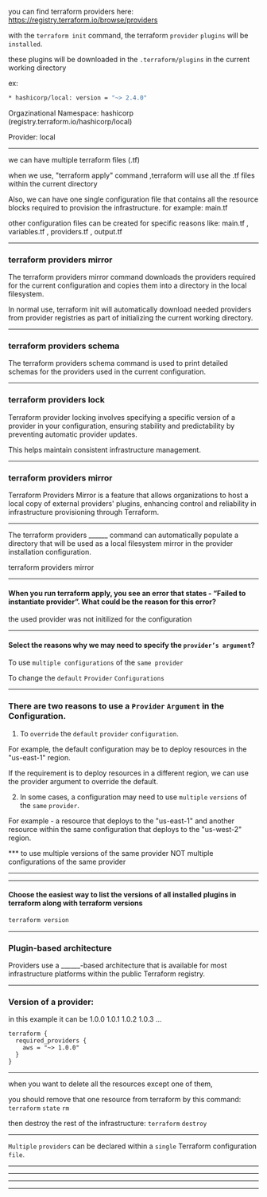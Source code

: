 



you can find terraform providers here:    https://registry.terraform.io/browse/providers


with the `terraform init` command, the terraform `provider` `plugins` will be `installed`.

these plugins will be downloaded in the `.terraform/plugins` in the current working directory



ex:

```bash
* hashicorp/local: version = "~> 2.4.0"
```

Orgazinational Namespace: hashicorp (registry.terraform.io/hashicorp/local)

Provider: local




__________________________________________________________________________________________

we can have multiple terraform files (.tf)

when we use, "terraform apply" command ,terraform will use all the .tf files within the current directory

Also, we can have one single configuration file that contains all the resource blocks required to provision the infrastructure. for example:  main.tf

other configuration files can be created for specific reasons like: main.tf , variables.tf , providers.tf , output.tf






__________________________________________________________________________________________



### terraform providers mirror


The terraform providers mirror command downloads the providers required for the current configuration and copies them into a directory in the local filesystem.

In normal use, terraform init will automatically download needed providers from provider registries as part of initializing the current working directory.





__________________________________________________________________________________________


### terraform providers schema

The terraform providers schema command is used to print detailed schemas for the providers used in the current configuration.




__________________________________________________________________________________________



### terraform providers lock

Terraform provider locking involves specifying a specific version of a provider in your configuration, ensuring stability and predictability by preventing automatic provider updates.

This helps maintain consistent infrastructure management.



__________________________________________________________________________________________





### terraform providers mirror


Terraform Providers Mirror is a feature that allows organizations to host a local copy of external providers' plugins, enhancing control and reliability in infrastructure provisioning through Terraform.

__________________________________________________________________________________________






The terraform providers ______ command can automatically populate a directory that will be used as a local filesystem mirror in the provider installation configuration.



terraform providers mirror


__________________________________________________________________________________________


#### When you run terraform apply, you see an error that states - “Failed to instantiate provider”. What could be the reason for this error?

the used provider was not initilized for the configuration

__________________________________________________________________________________________



#### Select the reasons why we may need to specify the `provider’s argument`?



To use `multiple configurations` of the `same provider`

To change the `default` `Provider` `Configurations`


__________________________________________________________________________________________

### There are two reasons to use a `Provider` `Argument` in the Configuration.


1. To `override` the `default` `provider` `configuration`.

For example, the default configuration may be to deploy resources in the "us-east-1" region.

If the requirement is to deploy resources in a different region, we can use the provider argument to override the default.


2. In some cases, a configuration may need to use `multiple` `versions` of the `same` `provider`.

For example - a resource that deploys to the "us-east-1" and another resource within the same configuration that deploys to the "us-west-2" region.




*** to use multiple versions of the same provider NOT multiple configurations of the same provider



__________________________________________________________________________________________



__________________________________________________________________________________________

#### Choose the easiest way to list the versions of all installed plugins in terraform along with terraform versions


```bash
terraform version
```


__________________________________________________________________________________________


### Plugin-based architecture


Providers use a ______-based architecture that is available for most infrastructure platforms within the public Terraform registry.




__________________________________________________________________________________________



### Version of a provider:

in this example it can be 1.0.0 1.0.1 1.0.2 1.0.3 ...

```hcl
terraform {
  required_providers {
    aws = "~> 1.0.0"
  }
}
```




__________________________________________________________________________________________


when you want to delete all the resources except one of them,

you should remove that one resource from terraform by this command:  `terraform` `state` `rm`

then destroy the rest of the infrastructure:  `terraform` `destroy`


__________________________________________________________________________________________


`Multiple` `providers` can be declared within a `single` Terraform configuration `file`.


__________________________________________________________________________________________





__________________________________________________________________________________________





__________________________________________________________________________________________





__________________________________________________________________________________________

